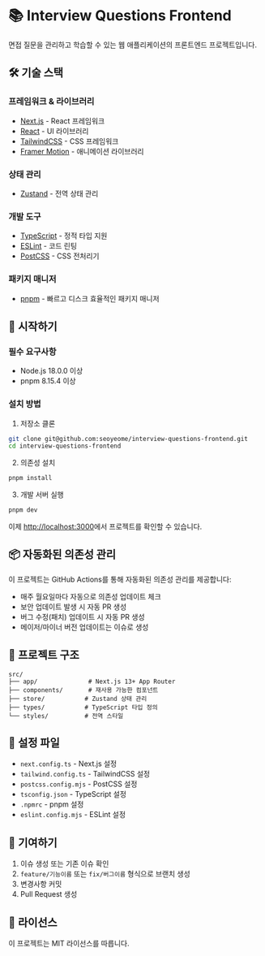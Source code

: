 # 📚 Interview Questions Frontend

면접 질문을 관리하고 학습할 수 있는 웹 애플리케이션의 프론트엔드 프로젝트입니다.

## 🛠 기술 스택

### 프레임워크 & 라이브러리
- [Next.js](https://nextjs.org/) - React 프레임워크
- [React](https://reactjs.org/) - UI 라이브러리
- [TailwindCSS](https://tailwindcss.com/) - CSS 프레임워크
- [Framer Motion](https://www.framer.com/motion/) - 애니메이션 라이브러리

### 상태 관리
- [Zustand](https://zustand-demo.pmnd.rs/) - 전역 상태 관리

### 개발 도구
- [TypeScript](https://www.typescriptlang.org/) - 정적 타입 지원
- [ESLint](https://eslint.org/) - 코드 린팅
- [PostCSS](https://postcss.org/) - CSS 전처리기

### 패키지 매니저
- [pnpm](https://pnpm.io/) - 빠르고 디스크 효율적인 패키지 매니저

## 🚀 시작하기

### 필수 요구사항
- Node.js 18.0.0 이상
- pnpm 8.15.4 이상

### 설치 방법

1. 저장소 클론
```bash
git clone git@github.com:seoyeome/interview-questions-frontend.git
cd interview-questions-frontend
```

2. 의존성 설치
```bash
pnpm install
```

3. 개발 서버 실행
```bash
pnpm dev
```

이제 [http://localhost:3000](http://localhost:3000)에서 프로젝트를 확인할 수 있습니다.

## 📦 자동화된 의존성 관리

이 프로젝트는 GitHub Actions를 통해 자동화된 의존성 관리를 제공합니다:

- 매주 월요일마다 자동으로 의존성 업데이트 체크
- 보안 업데이트 발생 시 자동 PR 생성
- 버그 수정(패치) 업데이트 시 자동 PR 생성
- 메이저/마이너 버전 업데이트는 이슈로 생성

## 📁 프로젝트 구조

```
src/
├── app/              # Next.js 13+ App Router
├── components/       # 재사용 가능한 컴포넌트
├── store/           # Zustand 상태 관리
├── types/           # TypeScript 타입 정의
└── styles/          # 전역 스타일
```

## 🔧 설정 파일

- `next.config.ts` - Next.js 설정
- `tailwind.config.ts` - TailwindCSS 설정
- `postcss.config.mjs` - PostCSS 설정
- `tsconfig.json` - TypeScript 설정
- `.npmrc` - pnpm 설정
- `eslint.config.mjs` - ESLint 설정

## 🤝 기여하기

1. 이슈 생성 또는 기존 이슈 확인
2. `feature/기능이름` 또는 `fix/버그이름` 형식으로 브랜치 생성
3. 변경사항 커밋
4. Pull Request 생성

## 📝 라이선스

이 프로젝트는 MIT 라이선스를 따릅니다.
